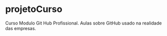 # projetoCurso
Curso Modulo Git Hub Profissional.
Aulas sobre GitHub usado na realidade das empresas.
